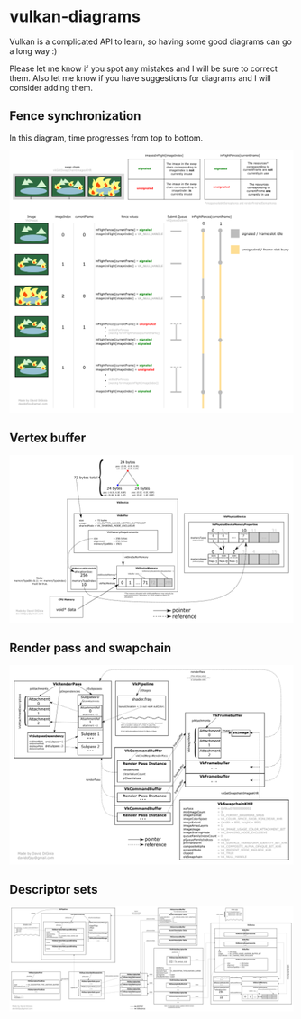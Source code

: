 # vulkan-diagrams
Vulkan is a complicated API to learn, so having some good diagrams can go a long way :)

Please let me know if you spot any mistakes and I will be sure to correct them.
Also let me know if you have suggestions for diagrams and I will consider adding them.

<h2>Fence synchronization</h2>

In this diagram, time progresses from top to bottom.

![fence_synchronization](fence_synchronization.png?raw=true "fence_synchronization")

<h2>Vertex buffer</h2>

![vertex_buffer](vertex_buffer.png?raw=true "vertex_buffer")

<h2>Render pass and swapchain</h2>

![render_pass_swapchain](render_pass_swapchain.png?raw=true "render_pass_swapchain")

<h2>Descriptor sets</h2>

![descriptor_sets](descriptor_sets.png?raw=true "descriptor_sets")
